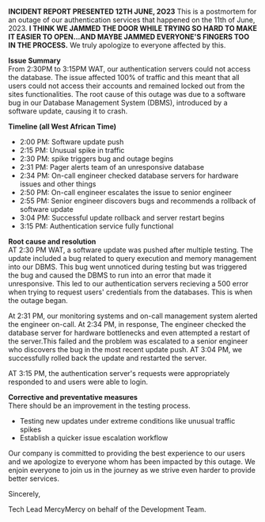 **INCIDENT REPORT PRESENTED 12TH JUNE, 2O23**
This is a postmortem for an outage of our authentication services that happened on the 11th of June, 2023.
**I THINK WE JAMMED THE DOOR WHILE TRYING SO HARD TO MAKE IT EASIER TO OPEN...AND MAYBE JAMMED EVERYONE'S FINGERS TOO IN THE PROCESS.**
We truly apologize to everyone affected by this.

**Issue Summary**  
From 2:30PM to 3:15PM WAT, our authentication servers could not access the database.
The issue affected 100% of traffic and this meant that all users could not access their accounts and remained locked out from the sites functionalities. The root cause of this outage was due to 
a software bug in our Database Management System (DBMS), introduced by a software update, causing it to crash. 

**Timeline (all West African Time)**
- 2:00 PM: Software update push
- 2:15 PM: Unusual spike in traffic
- 2:30 PM: spike triggers bug and outage begins
- 2:31 PM: Pager alerts team of an unresponsive database
- 2:34 PM: On-call engineer checked database servers for hardware issues and other things
- 2:50 PM: On-call engineer escalates the issue to senior engineer
- 2:55 PM: Senior engineer discovers bugs and recommends a rollback of software update
- 3:04 PM: Successful update rollback and server restart begins
- 3:15 PM: Authentication service fully functional

**Root cause and resolution**  
AT 2:30 PM WAT, a software update was pushed after multiple testing. The update
included a bug related to query execution and memory management into our DBMS. This bug
went unnoticed during testing but was triggered the bug and caused the DBMS to run into 
an error that made it unresponsive. This led to our authentication servers recieving a 
500 error when trying to request users' credentials from the databases. This is when the outage began.

At 2:31 PM, our monitoring systems and on-call management system
alerted the engineer on-call. At 2:34 PM, in response, The engineer checked the database server for hardware bottlenecks
and even attempted a restart of the server.This failed and the problem was escalated to a senior engineer who discovers
the bug in the most recent update push. AT 3:04 PM, we successfully rolled back the update and restarted the server.

AT 3:15 PM, the authentication server's requests were appropriately responded to and users were able to login. 

**Corrective and preventative measures**  
There should be an improvement in the testing process.
- Testing new updates under extreme conditions like unusual traffic spikes
- Establish a quicker issue escalation workflow

Our company is committed to providing the best experience to our users and we
apologize to everyone whom has been impacted by this outage. We enjoin everyone to 
join us in the journey as we strive even harder to provide better services.

Sincerely,  

Tech Lead MercyMercy on behalf of the Development Team.


